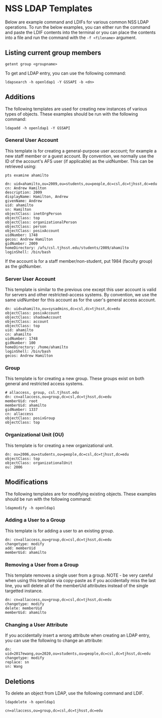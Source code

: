 # NSS LDAP Templates

Below are example command and LDIFs for various common NSS LDAP operations. To run the below examples, you can either run the command and paste the LDIF contents into the terminal or you can place the contents into a file and run the command with the `-f <filename>` argument.

## Listing current group members

```text
getent group <groupname>
```

To get and LDAP entry, you can use the following command:

```text
ldapsearch -h openldap1 -Y GSSAPI -b <dn>
```

## Additions

The following templates are used for creating new instances of various types of objects. These examples should be run with the following command:

```text
ldapadd -h openldap1 -Y GSSAPI
```

### General User Account

This template is for creating a general-purpose user account; for example a new staff member or a guest account. By convention, we normally use the ID of the account's AFS user \(if applicable\) as the uidNumber. This can be retrieved using:

```text
pts examine ahamilto
```

```text
dn: uid=ahamilto,ou=2009,ou=students,ou=people,dc=csl,dc=tjhsst,dc=edu
cn: Andrew Hamilton
description: 2009
displayName: Hamilton, Andrew
givenName: Andrew
uid: ahamilto
sn: Hamilton
objectClass: inetOrgPerson
objectClass: top
objectClass: organizationalPerson
objectClass: person
objectClass: posixAccount
uidNumber: 1748
gecos: Andrew Hamilton
gidNumber: 2009
homeDirectory: /afs/csl.tjhsst.edu/students/2009/ahamilto
loginShell: /bin/bash
```

If the account is for a staff member/non-student, put 1984 \(faculty group\) as the gidNumber.

### Server User Account

This template is similar to the previous one except this user account is valid for servers and other restricted-access systems. By convention, we use the same uidNumber for this account as for the user's general access account.

```text
dn: uid=ahamilto,ou=sysadmins,dc=csl,dc=tjhsst,dc=edu
objectClass: posixAccount
objectClass: shadowAccount
objectClass: account
objectClass: top
uid: ahamilto
cn: ahamilto
uidNumber: 1748
gidNumber: 100
homeDirectory: /home/ahamilto
loginShell: /bin/bash
gecos: Andrew Hamilton
```

### Group

This template is for creating a new group. These groups exist on both general and restricted access systems.

```text
# allaccess, group, csl.tjhsst.edu
dn: cn=allaccess,ou=group,dc=csl,dc=tjhsst,dc=edu
memberUid: root
memberUid: ahamilto
gidNumber: 1337
cn: allaccess
objectClass: posixGroup
objectClass: top
```

### Organizational Unit \(OU\)

This template is for creating a new organizational unit.

```text
dn: ou=2006,ou=students,ou=people,dc=csl,dc=tjhsst,dc=edu
objectClass: top
objectClass: organizationalUnit
ou: 2006
```

## Modifications

The following templates are for modifying existing objects. These examples should be run with the following command:

```text
ldapmodify -h openldap1
```

### Adding a User to a Group

This template is for adding a user to an existing group.

```text
dn: cn=allaccess,ou=group,dc=csl,dc=tjhsst,dc=edu
changetype: modify
add: memberUid
memberUid: ahamilto
```

### Removing a User from a Group

This template removes a single user from a group. NOTE - be very careful when using this template via copy-paste as if you accidentally miss the last line, you will delete all of the memberUid attributes instead of the single targetted instance.

```text
dn: cn=allaccess,ou=group,dc=csl,dc=tjhsst,dc=edu
changetype: modify
delete: memberUid
memberUid: ahamilto
```

### Changing a User Attribute

If you accidentally insert a wrong attribute when creating an LDAP entry, you can use the following to change an attribute:

```text
dn: uid=2017ewang,ou=2020,ou=students,ou=people,dc=csl,dc=tjhsst,dc=edu
changetype: modify
replace: sn
sn: Wang
```

## Deletions

To delete an object from LDAP, use the following command and LDIF.

```text
ldapdelete -h openldap1
```

```text
cn=allaccess,ou=group,dc=csl,dc=tjhsst,dc=edu
```

